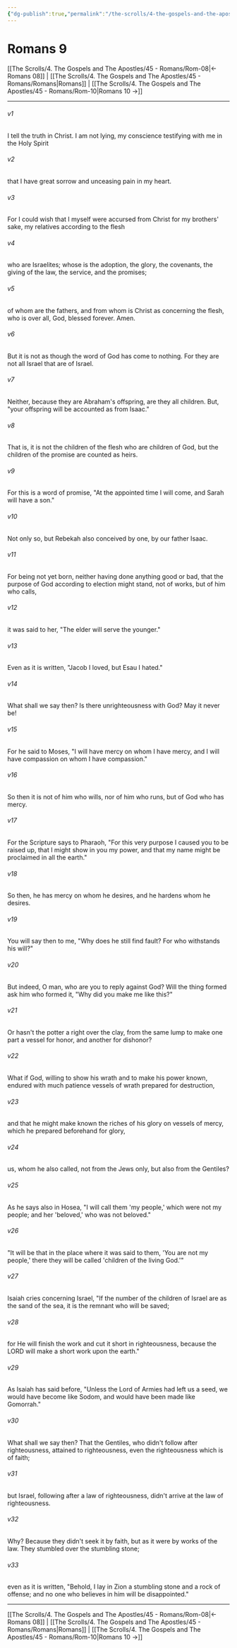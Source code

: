 ```yaml
---
{"dg-publish":true,"permalink":"/the-scrolls/4-the-gospels-and-the-apostles/45-romans/rom-09/","tags":["#TheScrolls","#GospelsApostles"]}
---
```




# Romans 9

[[The Scrolls/4. The Gospels and The Apostles/45 - Romans/Rom-08\|← Romans 08]] | [[The Scrolls/4. The Gospels and The Apostles/45 - Romans/Romans\|Romans]] | [[The Scrolls/4. The Gospels and The Apostles/45 - Romans/Rom-10\|Romans 10 →]]
***



###### v1 
I tell the truth in Christ. I am not lying, my conscience testifying with me in the Holy Spirit 

###### v2 
that I have great sorrow and unceasing pain in my heart. 

###### v3 
For I could wish that I myself were accursed from Christ for my brothers' sake, my relatives according to the flesh 

###### v4 
who are Israelites; whose is the adoption, the glory, the covenants, the giving of the law, the service, and the promises; 

###### v5 
of whom are the fathers, and from whom is Christ as concerning the flesh, who is over all, God, blessed forever. Amen. 

###### v6 
But it is not as though the word of God has come to nothing. For they are not all Israel that are of Israel. 

###### v7 
Neither, because they are Abraham's offspring, are they all children. But, "your offspring will be accounted as from Isaac." 

###### v8 
That is, it is not the children of the flesh who are children of God, but the children of the promise are counted as heirs. 

###### v9 
For this is a word of promise, "At the appointed time I will come, and Sarah will have a son." 

###### v10 
Not only so, but Rebekah also conceived by one, by our father Isaac. 

###### v11 
For being not yet born, neither having done anything good or bad, that the purpose of God according to election might stand, not of works, but of him who calls, 

###### v12 
it was said to her, "The elder will serve the younger." 

###### v13 
Even as it is written, "Jacob I loved, but Esau I hated." 

###### v14 
What shall we say then? Is there unrighteousness with God? May it never be! 

###### v15 
For he said to Moses, "I will have mercy on whom I have mercy, and I will have compassion on whom I have compassion." 

###### v16 
So then it is not of him who wills, nor of him who runs, but of God who has mercy. 

###### v17 
For the Scripture says to Pharaoh, "For this very purpose I caused you to be raised up, that I might show in you my power, and that my name might be proclaimed in all the earth." 

###### v18 
So then, he has mercy on whom he desires, and he hardens whom he desires. 

###### v19 
You will say then to me, "Why does he still find fault? For who withstands his will?" 

###### v20 
But indeed, O man, who are you to reply against God? Will the thing formed ask him who formed it, "Why did you make me like this?" 

###### v21 
Or hasn't the potter a right over the clay, from the same lump to make one part a vessel for honor, and another for dishonor? 

###### v22 
What if God, willing to show his wrath and to make his power known, endured with much patience vessels of wrath prepared for destruction, 

###### v23 
and that he might make known the riches of his glory on vessels of mercy, which he prepared beforehand for glory, 

###### v24 
us, whom he also called, not from the Jews only, but also from the Gentiles? 

###### v25 
As he says also in Hosea, "I will call them 'my people,' which were not my people; and her 'beloved,' who was not beloved." 

###### v26 
"It will be that in the place where it was said to them, 'You are not my people,' there they will be called 'children of the living God.'" 

###### v27 
Isaiah cries concerning Israel, "If the number of the children of Israel are as the sand of the sea, it is the remnant who will be saved; 

###### v28 
for He will finish the work and cut it short in righteousness, because the LORD will make a short work upon the earth." 

###### v29 
As Isaiah has said before, "Unless the Lord of Armies had left us a seed, we would have become like Sodom, and would have been made like Gomorrah." 

###### v30 
What shall we say then? That the Gentiles, who didn't follow after righteousness, attained to righteousness, even the righteousness which is of faith; 

###### v31 
but Israel, following after a law of righteousness, didn't arrive at the law of righteousness. 

###### v32 
Why? Because they didn't seek it by faith, but as it were by works of the law. They stumbled over the stumbling stone; 

###### v33 
even as it is written, "Behold, I lay in Zion a stumbling stone and a rock of offense; and no one who believes in him will be disappointed."

***
[[The Scrolls/4. The Gospels and The Apostles/45 - Romans/Rom-08\|← Romans 08]] | [[The Scrolls/4. The Gospels and The Apostles/45 - Romans/Romans\|Romans]] | [[The Scrolls/4. The Gospels and The Apostles/45 - Romans/Rom-10\|Romans 10 →]]
